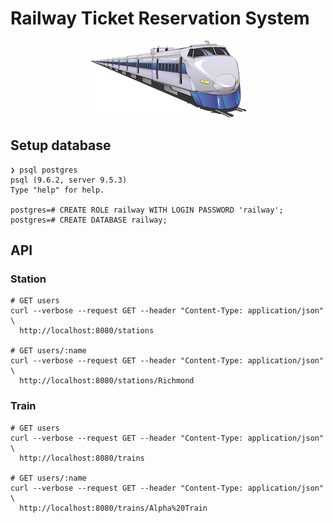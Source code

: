 # Railway Ticket Reservation System

<p align="center">
  <img src="./railway.png" alt="Railway"/>
</p>

## Setup database

```
❯ psql postgres
psql (9.6.2, server 9.5.3)
Type "help" for help.

postgres=# CREATE ROLE railway WITH LOGIN PASSWORD 'railway';
postgres=# CREATE DATABASE railway;
```

## API

### Station

```
# GET users
curl --verbose --request GET --header "Content-Type: application/json" \
  http://localhost:8080/stations

# GET users/:name
curl --verbose --request GET --header "Content-Type: application/json" \
  http://localhost:8080/stations/Richmond
```

### Train

```
# GET users
curl --verbose --request GET --header "Content-Type: application/json" \
  http://localhost:8080/trains

# GET users/:name
curl --verbose --request GET --header "Content-Type: application/json" \
  http://localhost:8080/trains/Alpha%20Train
```
